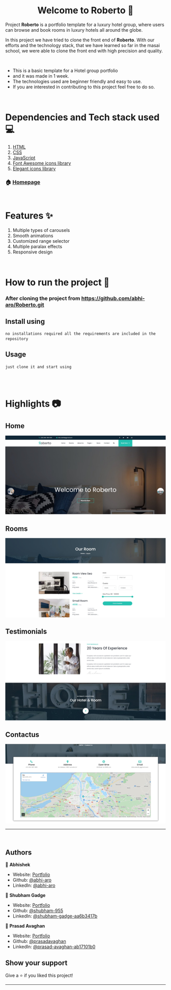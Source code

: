<h1 align="center">Welcome to Roberto 👋</h1>

Project <strong>Roberto</strong> is a portfolio template for a luxury hotel group, where users can browse and book rooms in luxury hotels all around the globe.

In this project we have tried to clone the front end of <strong>Roberto</strong>. With our efforts and the technology stack, that we have learned so far in the masai school, we were able to clone the front end with high precision and quality.

<br/>

- This is a basic template for a Hotel group portfolio
- and it was made in 1 week.
- The technologies used are beginner friendly and easy to use.
- If you are interested in contributing to this project feel free to do so.

<br/>

# Dependencies and Tech stack used 💻

1. [HTML](https://html.com/)
1. [CSS](https://www.w3schools.com/css/)
1. [JavaScript](https://www.javascript.com/)
1. [Font Awesome icons library](https://fontawesome.com/)
1. [Elegant icons library](https://www.elegantthemes.com/blog/resources/elegant-icon-font)

### 🏠 [Homepage](https://roberto-deployed.vercel.app/)

<br/>

# Features ✨

1. Multiple types of carousels
1. Smooth animations
1. Customized range selector
1. Multiple paralax effects
1. Responsive design

<br/>

# How to run the project 📑

### After cloning the project from https://github.com/abhi-aro/Roberto.git

## Install using

```
no installations required all the requirements are included in the repository
```

## Usage

```sh
just clone it and start using
```

   <br/>
   <br/>

# Highlights 📷

## Home

<img src="./Resources/portfolio2.jpg">

## Rooms

<img src="./Resources/robertoRooms.jpg">

## Testimonials

<img src="./Resources/robertoTestimonials.jpg">

## Contactus

<img src="./Resources/robertoContactus.jpg">

---

<br/>

## Authors

👤 **Abhishek**

- Website: [Portfolio](https://abhi-aro.tech/)
- Github: [@abhi-aro](https://github.com/abhi-aro)
- LinkedIn: [@abhi-aro](https://linkedin.com/in/abhi-aro)

👤 **Shubham Gadge**

- Website: [Portfolio](https://portfolio-shubham-gadge.herokuapp.com/)
- Github: [@shubham-955](https://github.com/shubham-955)
- LinkedIn: [@shubham-gadge-aa6b3417b](https://www.linkedin.com/in/shubham-gadge-aa6b3417b/)

👤 **Prasad Avaghan**

- Website: [Portfolio](https://prasadavaghan-portfolio.netlify.app/)
- Github: [@prasadavaghan](https://github.com/prasadavaghan)
- LinkedIn: [@prasad-avaghan-ab17101b0](https://www.linkedin.com/in/prasad-avaghan-ab17101b0/)

## Show your support

Give a ⭐️ if you liked this project!

---
